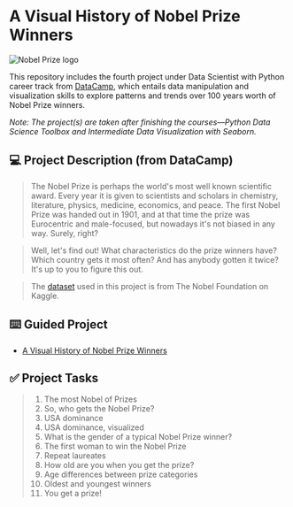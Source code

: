 # **A Visual History of Nobel Prize Winners**
![Nobel Prize logo](https://upload.wikimedia.org/wikipedia/en/e/ed/Nobel_Prize.png?20131011153104)

This repository includes the fourth project under Data Scientist with Python career track from [DataCamp](https://www.datacamp.com/tracks/data-scientist-with-python), which entails data manipulation and visualization skills to explore patterns and trends over 100 years worth of Nobel Prize winners.

*Note: The project(s) are taken after finishing the courses—Python Data Science Toolbox and Intermediate Data Visualization with Seaborn.*

## :computer: Project Description (from DataCamp)
> The Nobel Prize is perhaps the world's most well known scientific award. Every year it is given to scientists and scholars in chemistry, literature, physics, medicine, economics, and peace. The first Nobel Prize was handed out in 1901, and at that time the prize was Eurocentric and male-focused, but nowadays it's not biased in any way. Surely, right?

> Well, let's find out! What characteristics do the prize winners have? Which country gets it most often? And has anybody gotten it twice? It's up to you to figure this out.

> The [dataset](https://www.kaggle.com/nobelfoundation/nobel-laureates) used in this project is from The Nobel Foundation on Kaggle.

## :keyboard: Guided Project
- [A Visual History of Nobel Prize Winners]()

## :white_check_mark: Project Tasks
> 1. The most Nobel of Prizes
> 2. So, who gets the Nobel Prize?
> 3. USA dominance
> 4. USA dominance, visualized
> 5. What is the gender of a typical Nobel Prize winner?
> 6. The first woman to win the Nobel Prize
> 7. Repeat laureates
> 8. How old are you when you get the prize?
> 9. Age differences between prize categories
> 10. Oldest and youngest winners
> 11. You get a prize!
